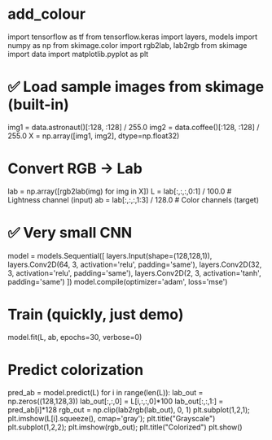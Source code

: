 # add_colour

import tensorflow as tf
from tensorflow.keras import layers, models
import numpy as np
from skimage.color import rgb2lab, lab2rgb
from skimage import data
import matplotlib.pyplot as plt

# ✅ Load sample images from skimage (built-in)
img1 = data.astronaut()[:128, :128] / 255.0
img2 = data.coffee()[:128, :128] / 255.0
X = np.array([img1, img2], dtype=np.float32)

# Convert RGB → Lab
lab = np.array([rgb2lab(img) for img in X])
L = lab[:,:,:,0:1] / 100.0       # Lightness channel (input)
ab = lab[:,:,:,1:3] / 128.0      # Color channels (target)

# ✅ Very small CNN
model = models.Sequential([
    layers.Input(shape=(128,128,1)),
    layers.Conv2D(64, 3, activation='relu', padding='same'),
    layers.Conv2D(32, 3, activation='relu', padding='same'),
    layers.Conv2D(2, 3, activation='tanh', padding='same')
])
model.compile(optimizer='adam', loss='mse')

# Train (quickly, just demo)
model.fit(L, ab, epochs=30, verbose=0)

# Predict colorization
pred_ab = model.predict(L)
for i in range(len(L)):
    lab_out = np.zeros((128,128,3))
    lab_out[:,:,0] = L[i,:,:,0]*100
    lab_out[:,:,1:] = pred_ab[i]*128
    rgb_out = np.clip(lab2rgb(lab_out), 0, 1)
    plt.subplot(1,2,1); plt.imshow(L[i].squeeze(), cmap='gray'); plt.title("Grayscale")
    plt.subplot(1,2,2); plt.imshow(rgb_out); plt.title("Colorized")
    plt.show()
